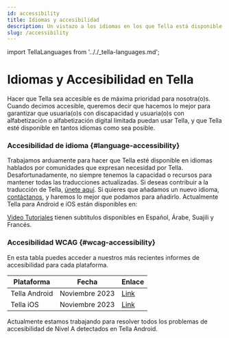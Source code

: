 ```yaml
---
id: accessibility
title: Idiomas y accesibilidad
description: Un vistazo a los idiomas en los que Tella está disponible y consideraciones de accesibilidad.
slug: /accessibility
---
```


import TellaLanguages from '.././_tella-languages.md';


# Idiomas y Accesibilidad en Tella

Hacer que Tella sea accesible es de máxima prioridad para nosotra(o)s. Cuando decimos accesible, queremos decir que hacemos lo mejor para garantizar que usuaria(o)s con discapacidad y usuaria(o)s con alfabetización o alfabetización digital limitada puedan usar Tella, y que Tella esté disponible en tantos idiomas como sea posible. 


### Accesibilidad de idioma {#language-accessibility}

Trabajamos arduamente para hacer que Tella esté disponible en idiomas hablados por comunidades que expresan necesidad por Tella. Desafortunadamente, no siempre tenemos la capacidad o recursos para mantener todas las traducciones actualizadas. Si deseas contribuir a la traducción de Tella, [únete aquí](/translating-tella). Si quieres que añadamos un nuevo idioma, [contáctanos](/contact-us), y haremos lo mejor que podamos para añadirlo. Actualmente Tella para Android e iOS están disponibles en:

<TellaLanguages/>

[Video Tutoriales](/video-tutoriales) tienen subtítulos disponibles en Español, Árabe, Suajili y Francés.



### Accesibilidad WCAG {#wcag-accessibility}

En esta tabla puedes acceder a nuestros más recientes informes de accesibilidad para cada plataforma.

| **Plataforma** | **Fecha** | **Enlace** |
| -----|-----|------ |  
| Tella Android | Noviembre 2023 | [Link](</assets/2023.11 - Tella Android accessibility audit.docx.pdf>) | 
| Tella iOS | Noviembre 2023 | [Link](</assets/2023.11 - Tella iOS accessibility audit.docx.pdf>) | 

Actualmente estamos trabajando para resolver todos los problemas de accesibilidad de Nivel A detectados en Tella Android.



